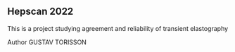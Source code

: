## Hepscan 2022

This is a project studying agreement and reliability of transient elastography

Author GUSTAV TORISSON
